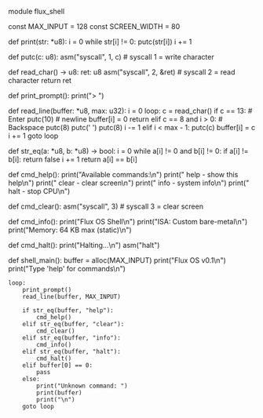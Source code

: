 module flux_shell

const MAX_INPUT = 128
const SCREEN_WIDTH = 80

def print(str: *u8):
    i = 0
    while str[i] != 0:
        putc(str[i])
        i += 1

def putc(c: u8):
    asm("syscall", 1, c)  # syscall 1 = write character

def read_char() -> u8:
    ret: u8
    asm("syscall", 2, &ret)  # syscall 2 = read character
    return ret

def print_prompt():
    print("> ")

def read_line(buffer: *u8, max: u32):
    i = 0
    loop:
        c = read_char()
        if c == 13:  # Enter
            putc(10)  # newline
            buffer[i] = 0
            return
        elif c == 8 and i > 0:  # Backspace
            putc(8)
            putc(' ')
            putc(8)
            i -= 1
        elif i < max - 1:
            putc(c)
            buffer[i] = c
            i += 1
        goto loop

def str_eq(a: *u8, b: *u8) -> bool:
    i = 0
    while a[i] != 0 and b[i] != 0:
        if a[i] != b[i]:
            return false
        i += 1
    return a[i] == b[i]

def cmd_help():
    print("Available commands:\n")
    print("  help  - show this help\n")
    print("  clear - clear screen\n")
    print("  info  - system info\n")
    print("  halt  - stop CPU\n")

def cmd_clear():
    asm("syscall", 3)  # syscall 3 = clear screen

def cmd_info():
    print("Flux OS Shell\n")
    print("ISA: Custom bare-metal\n")
    print("Memory: 64 KB max (static)\n")

def cmd_halt():
    print("Halting...\n")
    asm("halt")

def shell_main():
    buffer = alloc(MAX_INPUT)
    print("Flux OS v0.1\n")
    print("Type 'help' for commands\n")

    loop:
        print_prompt()
        read_line(buffer, MAX_INPUT)

        if str_eq(buffer, "help"):
            cmd_help()
        elif str_eq(buffer, "clear"):
            cmd_clear()
        elif str_eq(buffer, "info"):
            cmd_info()
        elif str_eq(buffer, "halt"):
            cmd_halt()
        elif buffer[0] == 0:
            pass
        else:
            print("Unknown command: ")
            print(buffer)
            print("\n")
        goto loop